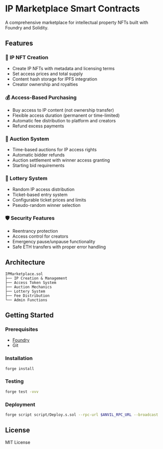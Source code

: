# IP Marketplace Smart Contracts

A comprehensive marketplace for intellectual property NFTs built with Foundry and Solidity.

## Features

### 🎨 **IP NFT Creation**
- Create IP NFTs with metadata and licensing terms
- Set access prices and total supply
- Content hash storage for IPFS integration
- Creator ownership and royalties

### 💰 **Access-Based Purchasing**
- Buy access to IP content (not ownership transfer)
- Flexible access duration (permanent or time-limited)
- Automatic fee distribution to platform and creators
- Refund excess payments

### 🔨 **Auction System**
- Time-based auctions for IP access rights
- Automatic bidder refunds
- Auction settlement with winner access granting
- Starting bid requirements

### 🎰 **Lottery System**
- Random IP access distribution
- Ticket-based entry system
- Configurable ticket prices and limits
- Pseudo-random winner selection

### 🛡️ **Security Features**
- Reentrancy protection
- Access control for creators
- Emergency pause/unpause functionality
- Safe ETH transfers with proper error handling

## Architecture

```
IPMarketplace.sol
├── IP Creation & Management
├── Access Token System
├── Auction Mechanics
├── Lottery System
├── Fee Distribution
└── Admin Functions
```

## Getting Started

### Prerequisites
- [Foundry](https://book.getfoundry.sh/getting-started/installation)
- Git

### Installation
```bash
forge install
```

### Testing
```bash
forge test -vvv
```

### Deployment
```bash
forge script script/Deploy.s.sol --rpc-url $ANVIL_RPC_URL --broadcast
```

## License
MIT License
